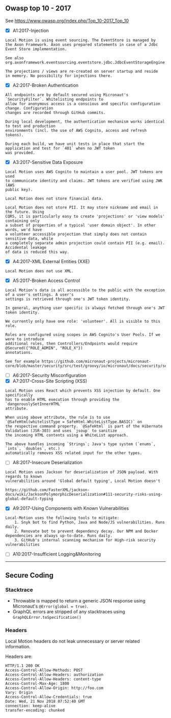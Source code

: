 ## Owasp top 10 - 2017

See https://www.owasp.org/index.php/Top_10-2017_Top_10

- [x] A1:2017-Injection
```
Local Motion is using event sourcing. The EventStore is managed by
the Axon Framework. Axon uses prepared statements in case of a Jdbc
Event Store implementation.

See also org.axonframework.eventsourcing.eventstore.jdbc.JdbcEventStorageEngine

The projections / views are re-created on server startup and reside
in memory. No possibility for injections there.
```
- [x] A2:2017-Broken Authentication
```
All endpoints are by default secured using Micronaut's `SecurityFilter`. Whitelisting endpoints to
allow for anonymous access is a conscious and specific configuration change. Configuration
changes are recorded through GitHub commits.

During local development, the authentication mechanism works identical to test and production
environments (incl. the use of AWS Cognito, access and refresh tokens).

During each build, we have unit tests in place that start the application and test for `401` when no JWT token
was provided.
```
- [x] A3:2017-Sensitive Data Exposure
```
Local Motion uses AWS Cognito to maintain a user pool. JWT tokens are used
to communicate identity and claims. JWT tokens are verified using JWK (AWS
public key).

Local Motion does not store financial data.

Local Motion does not store PII. It may store nickname and email in the future. Using
CQRS, it is particularly easy to create 'projections' or 'view models' containing only
a subset of properties of a typical 'user domain object'. In other words, we'd have
a volunteer accessible projection that simply does not contain sensitive data, while
a completely separate admin projection could contain PII (e.g. email). Accidental leakage
of data is reduced this way.
```

- [x] A4:2017-XML External Entities (XXE)
```
Local Motion does not use XML.
```

- [x] A5:2017-Broken Access Control
```
Local Motion's data is all accessible to the public with the exception of a user's settings. A user's
settings is retrieved through one's JWT token identity.

In general, anything user specific is always fetched through one's JWT token identity.

We currently only have one role: 'volunteer'. All is visible to this role.

Roles are configured using scopes in AWS Cognito's User Pools. If we were to introduce
additional roles, then Controllers/Endpoints would require @Secured({"ROLE_ADMIN", "ROLE_X"})
annotations.

See for example https://github.com/micronaut-projects/micronaut-core/blob/master/security/src/test/groovy/io/micronaut/docs/security/securityRule/secured/ExampleController.java
```
- [ ] A6:2017-Security Misconfiguration
- [x] A7:2017-Cross-Site Scripting (XSS)
```
Local Motion uses React which prevents XSS injection by default. One specifically
has to enable HTML execution through providing the `dangerouslySetInnerHTML`
attribute.

When using above attribute, the rule is to use `@SafeHtml(whitelistType = SafeHtml.WhiteListType.BASIC)` on
the respective command property. `@SafeHtml` is part of the Hibernate Validation (JSR-303) and uses `jsoup` to sanitize
the incoming HTML contents using a WhiteList approach.

The above handles incoming `Strings`; Java's type system (`enums`, `ints`, `doubles`, etc.)
automatically removes XSS related input for the other types.
```
- [ ] A8:2017-Insecure Deserialization
```
Local Motion uses Jackson for deserialization of JSON payload. With regards to known
vulnerabilities around 'Global default typing', Local Motion doesn't

https://github.com/FasterXML/jackson-docs/wiki/JacksonPolymorphicDeserialization#111-security-risks-using-global-default-typing
```
- [x] A9:2017-Using Components with Known Vulnerabilities
```
Local-Motion uses the following tools to mitigate:
    1. Snyk bot to find Python, Java and Node/JS vulnerabilities. Runs daily.
    2. Renovate bot to prevent dependency decay. Our NPM and Docker dependencies are always up-to-date. Runs daily.
    3. GitHub's internal scanning mechanism for High-risk security vulnerabilities

```
- [ ] A10:2017-Insufficient Logging&Monitoring


---
## Secure Coding

### Stacktrace

- Throwable is mapped to return a generic JSON response using Micronaut's `@Error(global = true)`.
- GraphQL errors are stripped of any stacktraces using `GraphQLError.toSpecification()`


### Headers

Local Motion headers do not leak unnecessary or server related information.

Headers are:
```
HTTP/1.1 200 OK
Access-Control-Allow-Methods: POST
Access-Control-Allow-Headers: authorization
Access-Control-Allow-Headers: content-type
Access-Control-Max-Age: 1800
Access-Control-Allow-Origin: http://foo.com
Vary: Origin
Access-Control-Allow-Credentials: true
Date: Wed, 21 Nov 2018 07:52:40 GMT
connection: keep-alive
transfer-encoding: chunked
```
